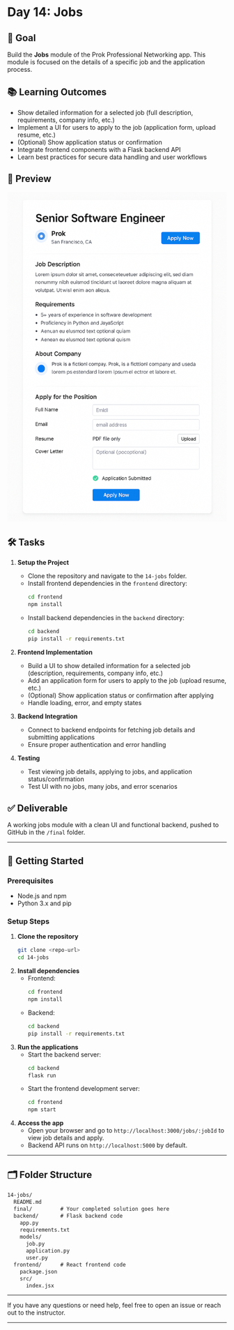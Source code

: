 # Day 14: Jobs

## 🎯 Goal

Build the **Jobs** module of the Prok Professional Networking app. This module is focused on the details of a specific job and the application process.

## 📚 Learning Outcomes

- Show detailed information for a selected job (full description, requirements, company info, etc.)
- Implement a UI for users to apply to the job (application form, upload resume, etc.)
- (Optional) Show application status or confirmation
- Integrate frontend components with a Flask backend API
- Learn best practices for secure data handling and user workflows

## 📸 Preview

![Jobs](./jobs.png)

## 🛠️ Tasks

1. **Setup the Project**

   - Clone the repository and navigate to the `14-jobs` folder.
   - Install frontend dependencies in the `frontend` directory:
     ```bash
     cd frontend
     npm install
     ```
   - Install backend dependencies in the `backend` directory:
     ```bash
     cd backend
     pip install -r requirements.txt
     ```

2. **Frontend Implementation**

   - Build a UI to show detailed information for a selected job (description, requirements, company info, etc.)
   - Add an application form for users to apply to the job (upload resume, etc.)
   - (Optional) Show application status or confirmation after applying
   - Handle loading, error, and empty states

3. **Backend Integration**

   - Connect to backend endpoints for fetching job details and submitting applications
   - Ensure proper authentication and error handling

4. **Testing**
   - Test viewing job details, applying to jobs, and application status/confirmation
   - Test UI with no jobs, many jobs, and error scenarios

## ✅ Deliverable

A working jobs module with a clean UI and functional backend, pushed to GitHub in the `/final` folder.

---

## 🚀 Getting Started

### Prerequisites

- Node.js and npm
- Python 3.x and pip

### Setup Steps

1. **Clone the repository**
   ```bash
   git clone <repo-url>
   cd 14-jobs
   ```
2. **Install dependencies**
   - Frontend:
     ```bash
     cd frontend
     npm install
     ```
   - Backend:
     ```bash
     cd backend
     pip install -r requirements.txt
     ```
3. **Run the applications**
   - Start the backend server:
     ```bash
     cd backend
     flask run
     ```
   - Start the frontend development server:
     ```bash
     cd frontend
     npm start
     ```
4. **Access the app**
   - Open your browser and go to `http://localhost:3000/jobs/:jobId` to view job details and apply.
   - Backend API runs on `http://localhost:5000` by default.

---

## 🗂️ Folder Structure

```
14-jobs/
  README.md
  final/         # Your completed solution goes here
  backend/       # Flask backend code
    app.py
    requirements.txt
    models/
      job.py
      application.py
      user.py
  frontend/      # React frontend code
    package.json
    src/
      index.jsx
```

---

If you have any questions or need help, feel free to open an issue or reach out to the instructor.

---

